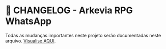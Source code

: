 # 📜 CHANGELOG - Arkevia RPG WhatsApp

Todas as mudanças importantes neste projeto serão documentadas neste arquivo.  [Visualise AQUI](docs/CHANGELOG.md).